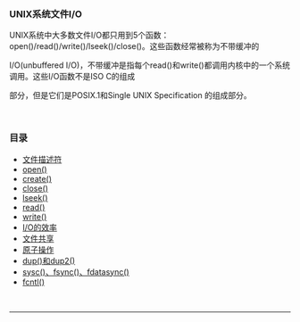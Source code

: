 ### UNIX系统文件I/O

  UNIX系统中大多数文件I/O都只用到5个函数： open()/read()/write()/lseek()/close()。这些函数经常被称为不带缓冲的
  
  I/O(unbuffered I/O)，不带缓冲是指每个read()和write()都调用内核中的一个系统调用。这些I/O函数不是ISO C的组成
  
  部分，但是它们是POSIX.1和Single UNIX Specification 的组成部分。


<br>

### 目录

* [文件描述符](https://github.com/xiyelin/Linux/blob/master/File/The%20file%20descriptor.md)
* [open()](https://github.com/xiyelin/Linux/blob/master/File/Open%20Function.md)
* [create()](https://github.com/xiyelin/Linux/blob/master/File/Create%20Function.md)
* [close()](https://github.com/xiyelin/Linux/blob/master/File/Close%20Function.md)
* [lseek()](https://github.com/xiyelin/Linux/blob/master/File/Lseek%20Function.md)
* [read()](https://github.com/xiyelin/Linux/blob/master/File/Read%20Function.md)
* [write()](https://github.com/xiyelin/Linux/blob/master/File/Write%20Function.md)
* [I/O的效率](https://github.com/xiyelin/Linux/blob/master/File/The-efficiency-of-the-I%5CO.md)
* [文件共享](https://github.com/xiyelin/Linux/blob/master/File/File%20sharing.md)
* [原子操作](https://github.com/xiyelin/Linux/blob/master/File/Atomic%20operation.md)
* [dup()和dup2()](https://github.com/xiyelin/Linux/blob/master/File/dup%20and%20dup2.md)
* [sysc()、fsync()、fdatasync()](https://github.com/xiyelin/Linux/blob/master/File/sysc%E3%80%81fsync%20and%20fdatasync%20Function.md)
* [fcntl()](https://github.com/xiyelin/Linux/blob/master/File/Fcntl%20Function.md)


<br>

--------------------------------------------------------------------------------------------------







